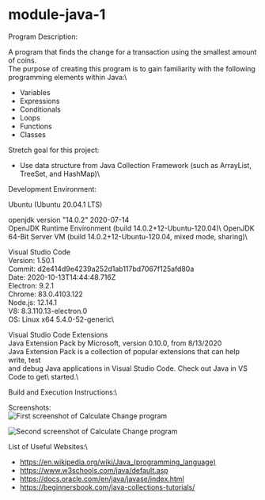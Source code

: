 # module-java-1

Program Description: 

A program that finds the change for a transaction using the smallest amount of coins.\
The purpose of creating this program is to gain familiarity with the following\
programming elements within Java:\

- Variables 
- Expressions 
- Conditionals 
- Loops 
- Functions 
- Classes 

Stretch goal for this project: 

- Use data structure from Java Collection Framework (such as ArrayList, TreeSet, and HashMap)\


Development Environment: 

Ubuntu (Ubuntu 20.04.1 LTS) 

openjdk version "14.0.2" 2020-07-14\
OpenJDK Runtime Environment (build 14.0.2+12-Ubuntu-120.04)\ 
OpenJDK 64-Bit Server VM (build 14.0.2+12-Ubuntu-120.04, mixed mode, sharing)\

Visual Studio Code\
Version: 1.50.1\
Commit: d2e414d9e4239a252d1ab117bd7067f125afd80a\
Date: 2020-10-13T14:44:48.716Z\
Electron: 9.2.1\
Chrome: 83.0.4103.122\
Node.js: 12.14.1\
V8: 8.3.110.13-electron.0\
OS: Linux x64 5.4.0-52-generic\

Visual Studio Code Extensions\
Java Extension Pack by Microsoft, version 0.10.0, from 8/13/2020\
    Java Extension Pack is a collection of popular extensions that can help write, test\
    and debug Java applications in Visual Studio Code. Check out Java in VS Code to get\ started.\


Build and Execution Instructions:\


Screenshots:\
![First screenshot of Calculate Change program](https://github.com/jmattgiroux/module-java-1/blob/main/Screenshot%20from%202020-10-31%2023-36-40.png)

![Second screenshot of Calculate Change program](https://github.com/jmattgiroux/module-java-1/blob/main/Screenshot%20from%202020-10-31%2023-40-08.png)



List of Useful Websites:\

- https://en.wikipedia.org/wiki/Java_(programming_language)
- https://www.w3schools.com/java/default.asp
- https://docs.oracle.com/en/java/javase/index.html
- https://beginnersbook.com/java-collections-tutorials/


